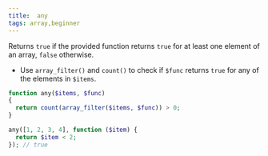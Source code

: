 ```yaml
---
title:  any
tags: array,beginner
---
```


Returns `true` if the provided function returns `true` for at least one element of an array, `false` otherwise.

- Use `array_filter()` and `count()` to check if `$func` returns `true` for any of the elements in `$items`.

```php
function any($items, $func)
{
  return count(array_filter($items, $func)) > 0;
}
```

```php
any([1, 2, 3, 4], function ($item) {
  return $item < 2;
}); // true
```
